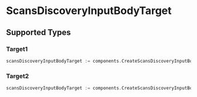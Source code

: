 # ScansDiscoveryInputBodyTarget


## Supported Types

### Target1

```go
scansDiscoveryInputBodyTarget := components.CreateScansDiscoveryInputBodyTargetTarget1(components.Target1{/* values here */})
```

### Target2

```go
scansDiscoveryInputBodyTarget := components.CreateScansDiscoveryInputBodyTargetTarget2(components.Target2{/* values here */})
```

